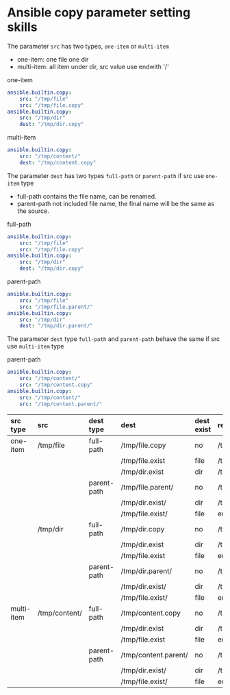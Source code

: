 
# Ansible copy parameter setting skills

The parameter `src` has two types, `one-item` or `multi-item`

- one-item: one file one dir
- multi-item: all item under dir, src value use endwith '/'

one-item
```yaml
ansible.builtin.copy:
    src: "/tmp/file"
    src: "/tmp/file.copy"
ansible.builtin.copy:
    src: "/tmp/dir"
    dest: "/tmp/dir.copy"
```

multi-item
```yaml
ansible.builtin.copy:
    src: "/tmp/content/"
    dest: "/tmp/content.copy"
```


The parameter `dest` has two types `full-path` or `parent-path` if src use `one-item` type 

- full-path contains the file name, can be renamed.
- parent-path not included file name, the final name will be the same as the source.

full-path
```yaml
ansible.builtin.copy:
    src: "/tmp/file"
    src: "/tmp/file.copy"
ansible.builtin.copy:
    src: "/tmp/dir"
    dest: "/tmp/dir.copy"
```

parent-path
```yaml
ansible.builtin.copy:
    src: "/tmp/file"
    src: "/tmp/file.parent/"
ansible.builtin.copy:
    src: "/tmp/dir"
    dest: "/tmp/dir.parent/"
```


The parameter `dest` type `full-path` and `parent-path` behave the same if src use `multi-item` type

parent-path
```yaml
ansible.builtin.copy:
    src: "/tmp/content/"
    src: "/tmp/content.copy"
ansible.builtin.copy:
    src: "/tmp/content/"
    src: "/tmp/content.parent/"
```

|src type | src | dest type | dest | dest exist | result |
|:----- |:----- |:----- |:----- |:----- |:----- |
| one-item   | /tmp/file      | full-path   | /tmp/file.copy       | no   | /tmp/file.copy                 |
|            |                |             | /tmp/file.exist      | file | /tmp/file.exist                |
|            |                |             | /tmp/dir.exist       | dir  | /tmp/dir.exist/file            |
|            |                | parent-path | /tmp/file.parent/    | no   | /tmp/file.parent/file          |
|            |                |             | /tmp/dir.exist/      | dir  | /tmp/dir.exist/file            |
|            |                |             | /tmp/file.exist/     | file | error ‘not dir’                |
|            | /tmp/dir       | full-path   | /tmp/dir.copy        | no   | /tmp/dir.copy/dir              |
|            |                |             | /tmp/dir.exist       | dir  | /tmp/dir.exist/dir             |
|            |                |             | /tmp/file.exist      | file | error ‘not dir’                |
|            |                | parent-path | /tmp/dir.parent/     | no   | /tmp/dir.parent/dir            |
|            |                |             | /tmp/dir.exist/      | dir  | /tmp/dir.exist/dir             |
|            |                |             | /tmp/file.exist/     | file | error ‘not dir’                |
| multi-item | /tmp/content/  | full-path   | /tmp/content.copy    | no   | /tmp/content.copy/*            |
|            |                |             | /tmp/dir.exist       | dir  | /tmp/dir.exist/*               |
|            |                |             | /tmp/file.exist      | file | error ‘not dir’                |
|            |                | parent-path | /tmp/content.parent/ | no   | /tmp/content.parent/*          |
|            |                |             | /tmp/dir.exist/      | dir  | /tmp/dir.exist/*               |
|            |                |             | /tmp/file.exist/     | file | error ‘exist file’             |